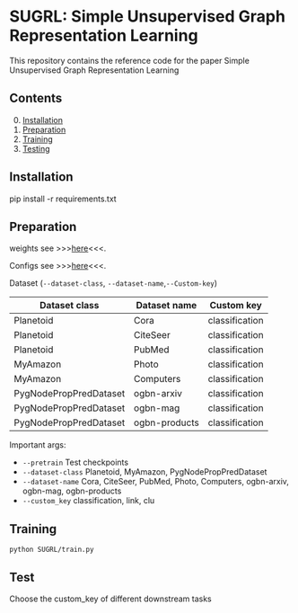# SUGRL: Simple Unsupervised Graph Representation Learning

This repository contains the reference code for the paper Simple Unsupervised Graph Representation Learning 

## Contents

0. [Installation](#installation)
0. [Preparation](#Preparation)
0. [Training](#train)
0. [Testing](#test)

## Installation
pip install -r requirements.txt 

## Preparation

weights see >>>[here](checkpoints/)<<<.

Configs see >>>[here](args.yaml)<<<.

Dataset (`--dataset-class`, `--dataset-name`,`--Custom-key`)

| Dataset class          | Dataset name | Custom key    |
|------|------|------|
| Planetoid              | Cora         | classification|
| Planetoid              | CiteSeer     | classification|
| Planetoid              | PubMed       | classification|
| MyAmazon               | Photo        | classification|
| MyAmazon               | Computers    | classification|
| PygNodePropPredDataset | ogbn-arxiv   | classification|
| PygNodePropPredDataset | ogbn-mag     | classification|
| PygNodePropPredDataset | ogbn-products| classification|

Important args:
* `--pretrain` Test checkpoints
* `--dataset-class` Planetoid, MyAmazon, PygNodePropPredDataset
* `--dataset-name` Cora, CiteSeer, PubMed, Photo, Computers, ogbn-arxiv, ogbn-mag, ogbn-products
* `--custom_key` classification, link, clu


## Training

```shell
python SUGRL/train.py 
```


## Test
Choose the custom_key of different downstream tasks

